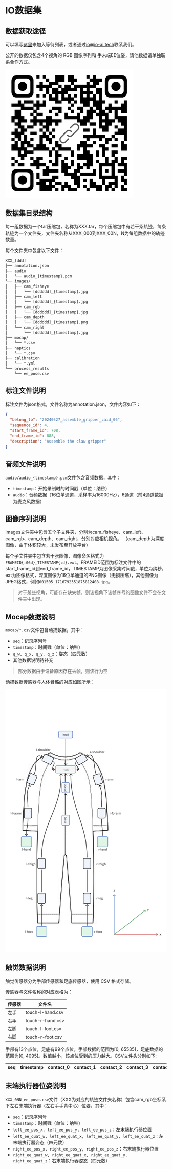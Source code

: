 # IO数据集

## 数据获取途径

可以填写[这里](https://forms.gle/fDdyipTKDZaL34zC6)来加入等待列表，或者通过[io@io-ai.tech](mailto:io@io-ai.tech)联系我们。

公开的数据仅包含4个视角的 RGB 图像序列和 手末端EE位姿，请他数据请单独联系合作方式。

![waiting_list](assets/waiting_list_form.png)

## 数据集目录结构

每一组数据为一个tar压缩包，名称为XXX.tar，每个压缩包中有若干条轨迹，每条轨迹为一个文件夹，文件夹名称从XXX_000到XXX_00N，N为每组数据中的轨迹数量。

每个文件夹中包含以下文件：

```
XXX_[ddd]
├── annotation.json
├── audio
│   └── audio_{timestamp}.pcm
└── images/
│   ├── cam_fisheye
│   │   └── [dddddd]_{timestamp}.jpg
│   ├── cam_left
│   │   └── [dddddd]_{timestamp}.jpg
│   ├── cam_rgb
│   │   └── [dddddd]_{timestamp}.jpg
│   ├── cam_depth
│   │   └── [dddddd]_{timestamp}.png
│   └── cam_right
│       └── [dddddd]_{timestamp}.jpg
├── mocap/
│   └── *.csv
├── haptics
│   └── *.csv
├── calibration
│   └── *.yml
└── process_results
    └── ee_pose.csv

```

## 标注文件说明

标注文件为json格式，文件名称为annotation.json，文件内容如下：

```json
{
  "belong_to": "20240527_assemble_gripper_caid_06",
  "sequence_id": 4,
  "start_frame_id": 708,
  "end_frame_id": 888,
  "description": "Assemble the claw gripper"
}
```

## 音频文件说明

`audio/audio_{timestamp}.pcm`文件包含音频数据，其中：

- `timestamp`：开始录制时的时间戳（单位：纳秒）
- `audio`：音频数据（16位单通道，采样率为16000Hz），6通道（前4通道数据为麦克风数据）

## 图像序列说明

images文件夹中包含五个子文件夹，分别为cam_fisheye、cam_left、cam_rgb、cam_depth、cam_right，分别对应相机视角。
（cam_depth为深度图像，由于体积较大，未发布至开放平台）

每个子文件夹中包含若干张图像，图像命名格式为`FRAMEID{:06d}_TIMESTAMP{:d}.ext`。FRAMEID范围为标注文件中的start_frame_id到end_frame_id，TIMESTAMP为图像采集时间戳，单位为纳秒，ext为图像格式，深度图像为16位单通道的PNG图像（无损压缩），其他图像为JPEG格式，例如`001505_1716792351875812408.jpg`。

> 对于某些视角，可能存在缺失帧，则该视角下该帧序号的图像文件不会在文件夹中出现。

## Mocap数据说明

`mocap/*.csv`文件包含动捕数据，其中：

- `seq`：记录序列号
- `timestamp`：时间戳（单位：纳秒）
- `q_w, q_x, q_y, q_z`：姿态（四元数）
- 其他数据说明待补充

> 部分数据由于设备原因存在丢帧，则该行为空

动捕数据传感器与人体骨骼的对应如图所示：

![mocap_skeleton](assets/mocap_skeleton.png)

## 触觉数据说明

触觉传感器分为手部传感器和足底传感器，使用 CSV 格式存储。

传感器与文件名称的对应表格为：

|传感器| 文件名 |
| --- | --- |
|左手| touch-l-hand.csv |
|右手| touch-r-hand.csv |
|左脚| touch-l-foot.csv |
|右脚| touch-r-foot.csv |

手部有13个点位，足底有99个点位，手部数据的范围为[0, 65535]，足底数据的范围为[0, 4095]。数值越小，该点位受到的压力越大。CSV文件头分别如下:

|seq|timestamp|contact_0|contact_1|contact_2|contact_3|contact_4|……|
| --- | --- | --- | --- | --- | --- | --- | --- |


## 末端执行器位姿说明

`XXX_0NN_ee_pose.csv`文件（XXX为对应的轨迹文件夹名称）包含cam_rgb坐标系下左右末端执行器（左右手手背中心）位姿，其中：

- `seq`：记录序列号
- `timestamp`：时间戳（单位：纳秒）
- `left_ee_pos_x, left_ee_pos_y, left_ee_pos_z`：左末端执行器位置
- `left_ee_quat_w, left_ee_quat_x, left_ee_quat_y, left_ee_quat_z：`左末端执行器姿态（四元数）
- `right_ee_pos_x, right_ee_pos_y, right_ee_pos_z`：右末端执行器位置
- `right_ee_quat_w, right_ee_quat_x, right_ee_quat_y, right_ee_quat_z`：右末端执行器姿态（四元数）
